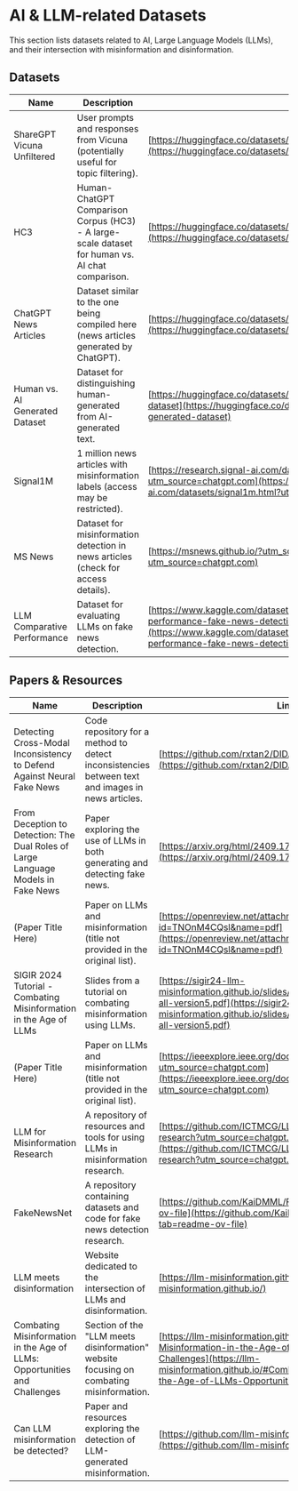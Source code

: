 # AI & LLM-related Datasets

This section lists datasets related to AI, Large Language Models (LLMs), and their intersection with misinformation and disinformation.

## Datasets

| Name | Description | Link |
|---|---|---| 
| ShareGPT Vicuna Unfiltered | User prompts and responses from Vicuna (potentially useful for topic filtering). | [https://huggingface.co/datasets/anon8231489123/ShareGPT_Vicuna_unfiltered](https://huggingface.co/datasets/anon8231489123/ShareGPT_Vicuna_unfiltered) |
| HC3 |  Human-ChatGPT Comparison Corpus (HC3) - A large-scale dataset for human vs. AI chat comparison. | [https://huggingface.co/datasets/Hello-SimpleAI/HC3](https://huggingface.co/datasets/Hello-SimpleAI/HC3) |
| ChatGPT News Articles |  Dataset similar to the one being compiled here (news articles generated by ChatGPT). | [https://huggingface.co/datasets/isarth/chatgpt-news-articles](https://huggingface.co/datasets/isarth/chatgpt-news-articles) |
| Human vs. AI Generated Dataset | Dataset for distinguishing human-generated from AI-generated text. | [https://huggingface.co/datasets/ahmadreza13/human-vs-Ai-generated-dataset](https://huggingface.co/datasets/ahmadreza13/human-vs-Ai-generated-dataset) |
| Signal1M | 1 million news articles with misinformation labels (access may be restricted). | [https://research.signal-ai.com/datasets/signal1m.html?utm_source=chatgpt.com](https://research.signal-ai.com/datasets/signal1m.html?utm_source=chatgpt.com) |
| MS News |  Dataset for misinformation detection in news articles (check for access details). | [https://msnews.github.io/?utm_source=chatgpt.com](https://msnews.github.io/?utm_source=chatgpt.com) |
| LLM Comparative Performance | Dataset for evaluating LLMs on fake news detection. | [https://www.kaggle.com/datasets/kcaramancion/llm-comparative-performance-fake-news-detection-v1](https://www.kaggle.com/datasets/kcaramancion/llm-comparative-performance-fake-news-detection-v1) |


## Papers & Resources

| Name | Description | Link |
|---|---|---| 
| Detecting Cross-Modal Inconsistency to Defend Against Neural Fake News |  Code repository for a method to detect inconsistencies between text and images in news articles. | [https://github.com/rxtan2/DIDAN/](https://github.com/rxtan2/DIDAN/) |
| From Deception to Detection: The Dual Roles of Large Language Models in Fake News |  Paper exploring the use of LLMs in both generating and detecting fake news. | [https://arxiv.org/html/2409.17416](https://arxiv.org/html/2409.17416) |
|  (Paper Title Here)  |  Paper on LLMs and misinformation (title not provided in the original list). | [https://openreview.net/attachment?id=TNOnM4CQsl&name=pdf](https://openreview.net/attachment?id=TNOnM4CQsl&name=pdf)  |
| SIGIR 2024 Tutorial - Combating Misinformation in the Age of LLMs | Slides from a tutorial on combating misinformation using LLMs. | [https://sigir24-llm-misinformation.github.io/slides/SIGIR%202024%20Tutorial-all-version5.pdf](https://sigir24-llm-misinformation.github.io/slides/SIGIR%202024%20Tutorial-all-version5.pdf) |
| (Paper Title Here) | Paper on LLMs and misinformation (title not provided in the original list). | [https://ieeexplore.ieee.org/document/10477989?utm_source=chatgpt.com](https://ieeexplore.ieee.org/document/10477989?utm_source=chatgpt.com) |
| LLM for Misinformation Research |  A repository of resources and tools for using LLMs in misinformation research. | [https://github.com/ICTMCG/LLM-for-misinformation-research?utm_source=chatgpt.com](https://github.com/ICTMCG/LLM-for-misinformation-research?utm_source=chatgpt.com) |
| FakeNewsNet |  A repository containing datasets and code for fake news detection research. | [https://github.com/KaiDMML/FakeNewsNet?tab=readme-ov-file](https://github.com/KaiDMML/FakeNewsNet?tab=readme-ov-file) |
| LLM meets disinformation |  Website dedicated to the intersection of LLMs and disinformation. | [https://llm-misinformation.github.io/](https://llm-misinformation.github.io/) |
| Combating Misinformation in the Age of LLMs: Opportunities and Challenges |  Section of the "LLM meets disinformation" website focusing on combating misinformation. | [https://llm-misinformation.github.io/#Combating-Misinformation-in-the-Age-of-LLMs-Opportunities-and-Challenges](https://llm-misinformation.github.io/#Combating-Misinformation-in-the-Age-of-LLMs-Opportunities-and-Challenges) |
| Can LLM misinformation be detected? |  Paper and resources exploring the detection of LLM-generated misinformation. | [https://github.com/llm-misinformation/llm-misinformation/](https://github.com/llm-misinformation/llm-misinformation/)  |

